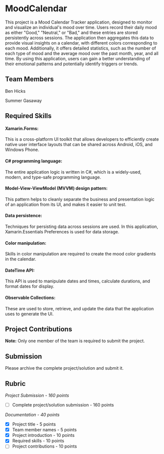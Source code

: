 # MoodCalendar
<!-- replace 'Project Title' with the title of your project -->
This project is a Mood Calendar Tracker application, designed to monitor and visualize an individual's mood over time. Users record their daily mood as either "Good," "Neutral," or "Bad," and these entries are stored persistently across sessions. The application then aggregates this data to provide visual insights on a calendar, with different colors corresponding to each mood. Additionally, it offers detailed statistics, such as the number of each type of mood and the average mood over the past month, year, and all time. By using this application, users can gain a better understanding of their emotional patterns and potentially identify triggers or trends.

## Team Members
<!-- list the names of your team members here -->
Ben Hicks

Summer Gasaway

## Required Skills
<!-- List the technical skills you needed to develop the application, the tools, or APIs (Platform specific and third party) used in the project -->

#### Xamarin.Forms: 

This is a cross-platform UI toolkit that allows developers to efficiently create native user interface layouts that can be shared across Android, iOS, and Windows Phone.

#### C# programming language: 

The entire application logic is written in C#, which is a widely-used, modern, and type-safe programming language.

#### Model-View-ViewModel (MVVM) design pattern: 

This pattern helps to cleanly separate the business and presentation logic of an application from its UI, and makes it easier to unit test.

#### Data persistence: 

Techniques for persisting data across sessions are used. In this application, Xamarin.Essentials Preferences is used for data storage.

#### Color manipulation: 

Skills in color manipulation are required to create the mood color gradients in the calendar.

#### DateTime API: 

This API is used to manipulate dates and times, calculate durations, and format dates for display.

#### Observable Collections: 

These are used to store, retrieve, and update the data that the application uses to generate the UI.

## Project Contributions
<!-- Describe each team member's contributions to the project -->

**Note:** Only one member of the team is required to submit the project.

## Submission
Please archive the complete project/solution and submit it. 

## Rubric

*Project Submission - 160 points*
- [ ] Complete project/solution submission - 160 points


*Documentation - 40 points*
- [x] Project title - 5 points
- [x] Team member names - 5 points
- [x] Project introduction - 10 points
- [x] Required skills - 10 points
- [ ] Project contributions - 10 points
